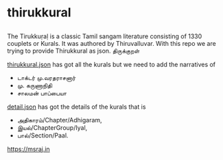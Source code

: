 # thirukkural
##
The Tirukkuṛaḷ is a classic Tamil sangam literature consisting of 1330 couplets or Kurals. It was authored by Thiruvalluvar. With this repo we are trying to provide Thirukkural as json. திருக்குறள்

[thirukkural.json](https://github.com/tk120404/thirukkural/blob/master/thirukkural.json) has got all the kurals but we need to add the narratives of
* டாக்டர் மு.வரதராசனார்
* மு. கருணாநிதி
* சாலமன் பாப்பையா

[detail.json](https://github.com/tk120404/thirukkural/blob/master/detail.json) has got the details of the kurals that is
* அதிகாரம்/Chapter/Adhigaram,
* இயல்/ChapterGroup/Iyal,
* பால்/Section/Paal.

https://msraj.in
